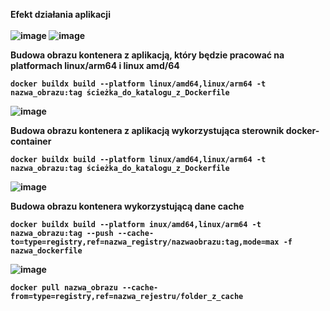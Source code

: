 <b>Efekt działania aplikacji<b><br><br>
![image](https://github.com/Valentine0604/zadanie1/assets/106283972/3fa66d8b-e1a2-401b-ba24-3dbde5548847)
![image](https://github.com/Valentine0604/zadanie1/assets/106283972/3afeb92e-0012-4d40-8baa-bc009054f8d3)

Budowa obrazu kontenera z aplikacją, który będzie pracować na platformach linux/arm64 i linux amd/64
```
docker buildx build --platform linux/amd64,linux/arm64 -t nazwa_obrazu:tag ścieżka_do_katalogu_z_Dockerfile
```
![image](https://github.com/Valentine0604/zadanie1/assets/106283972/ae62dcfc-a50b-4ec5-86c4-c7c8e4bc0296)


Budowa obrazu kontenera z aplikacją wykorzystująca sterownik docker-container
```
docker buildx build --platform linux/amd64,linux/arm64 -t nazwa_obrazu:tag ścieżka_do_katalogu_z_Dockerfile
```
![image](https://github.com/Valentine0604/zadanie1/assets/106283972/d3ea8006-27ae-46fa-b47f-ef54535a848f)

Budowa obrazu kontenera wykorzystującą dane cache
```
docker buildx build --platform inux/amd64,linux/arm64 -t nazwa_obrazu:tag --push --cache-to=type=registry,ref=nazwa_registry/nazwaobrazu:tag,mode=max -f nazwa_dockerfile
```
![image](https://github.com/Valentine0604/zadanie1/assets/106283972/13b6cb05-5216-426c-9df1-844b41fceef6)

```
docker pull nazwa_obrazu --cache-from=type=registry,ref=nazwa_rejestru/folder_z_cache
```
